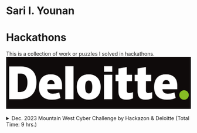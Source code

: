 # Sari I. Younan
# Hackathons
This is a collection of work or puzzles I solved in hackathons.
![alt text](images/Deloitte-Logo.png)
<details><summary>Dec. 2023 Mountain West Cyber Challenge by Hackazon & Deloitte (Total Time: 9 hrs.)</summary><blockquote>

####
<details><summary>⏳ Solve Times</summary><blockquote>

- [Connected Car](#Connected-Car):<br />~2 hrs.
- [Logic Analysis](#Logic-Analysis):<br />~6.5 hrs.
- [Mayday](#Mayday):<br />~5 mins.
- [Find The Hidden Message](#Find-The-Hidden-Message):<br />~5 mins.
</blockquote></details>

<details><summary>Challenges</summary><blockquote>

# Connected Car
- **Dependencies/Auxiliaries:** [Dashboard Recoding](Mountain-West-Cyber-Challenge/Dashboard.mkv), [CANBus log](/CAN.log), and [Solution](/Comp.py)
- **Prompt:** Watch the [Dashboard Recoding](/Dashboard.mkv) and use that to help find the [CANBus log](/CAN.log) code for door opened and door closed events based on the video.

#### [CANBus log](/CAN.log)
- **Description:** CANBus log from a "Tesla."

#### [Dashboard Recording](/Dashboard.mkv)
- **Description:** A video containing a few second recording of a "Tesla" dashboard.

#### [Solution](/Comp.py)
- **Description:** Python code to sort the frequency of code occurrences in the [CANBus log](/CAN.log) in ascending order, as there was only one door opened event and only one door closed event based on the [Dashboard Recording](/Dashboard.mkv).  

# Logic Analysis
- **Dependencies/Auxiliaries:** [Example Code](/example.py), [Challenge](/chall.py), & [Solution](/chall_edited.py)
- **Prompt:** [Challenge](/chall.py) takes user input for a potential flag, generates the flag based on 32 XOR conditions, compares the guess with the generated flag, confirms or denies a match between the two. Find the flag.

#### [Example Code](/example.py)
- **Description:** Example python code containing the library that performs the logic.

#### [Challenge](/chall.py)
- **Description:** Provided source code that takes and stores a user input guess for the flag, generates the flag then confirms or denies if the guess was correct.

#### [Solution](/chall_edited.py)
- **Description:** Personal edit of [Challenge](/chall.py) where after learning what the imported library does and how it works, rewrote the code to become a writer instead of a guesser.

# Mayday
- **Dependencies/Auxiliaries:** [Morse Code Audio File](/Mayday.wav)
- **Prompt:** This is a recorded signal broadcast by a sinking ship. Find the flag in the broadcast.

### [Morse Code Audio File](/Mayday.wav)
- **Description:** Audio file containing the broadcast morse code.

### Solution
- Decoded using online morse code decoder, returned a string of text that was not recognizable language but had a noticeable pattern. Immediately chose to use an online shift cypher decoder to find the flag.

# Find The Hidden Message
- **Dependencies/Auxiliaries:** [Text File](/out.txt)
- **Prompt:** Find the hidden message within the [Text File](/out.txt).

### [Text File](/out.txt) 
- **Description:** Text file containing a paragraph.

### Solution
- First guess was to try extracting the first letter of every word as the paragraph made no grammatical, syntactical, or logical sense. The resulting string revealed the flag by spelling out the numbers and directly providing the letters.

</blockquote></details>
</blockquote></details>